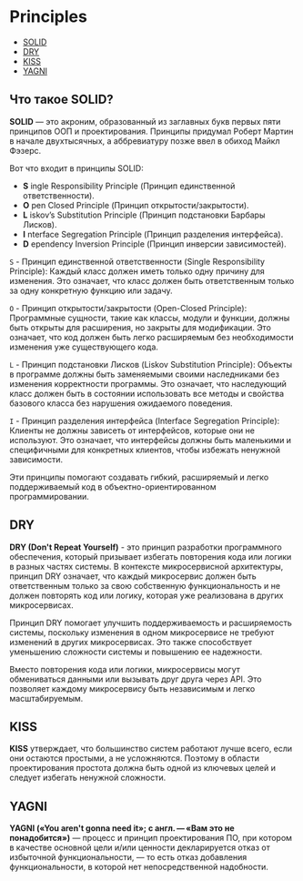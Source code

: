 # Principles
- [SOLID](#что-такое-solid)
- [DRY](#dry)
- [KISS](#kiss)
- [YAGNI](#yagni)


## Что такое __SOLID__?
__SOLID__ — это акроним, образованный из заглавных букв первых пяти принципов ООП и проектирования. Принципы придумал Роберт Мартин в начале двухтысячных, а аббревиатуру позже ввел в обиход Майкл Фэзерс.

Вот что входит в принципы SOLID:
+ __S__ ingle Responsibility Principle (Принцип единственной ответственности).
+ __O__ pen Closed Principle (Принцип открытости/закрытости).
+ __L__ iskov’s Substitution Principle (Принцип подстановки Барбары Лисков).
+ __I__ nterface Segregation Principle (Принцип разделения интерфейса).
+ __D__ ependency Inversion Principle (Принцип инверсии зависимостей).

`S` - Принцип единственной ответственности (Single Responsibility Principle): Каждый класс должен иметь только одну причину для изменения. Это означает, что класс должен быть ответственным только за одну конкретную функцию или задачу.

`O` - Принцип открытости/закрытости (Open-Closed Principle): Программные сущности, такие как классы, модули и функции, должны быть открыты для расширения, но закрыты для модификации. Это означает, что код должен быть легко расширяемым без необходимости изменения уже существующего кода.

`L` - Принцип подстановки Лисков (Liskov Substitution Principle): Объекты в программе должны быть заменяемыми своими наследниками без изменения корректности программы. Это означает, что наследующий класс должен быть в состоянии использовать все методы и свойства базового класса без нарушения ожидаемого поведения.

`I` - Принцип разделения интерфейса (Interface Segregation Principle): Клиенты не должны зависеть от интерфейсов, которые они не используют. Это означает, что интерфейсы должны быть маленькими и специфичными для конкретных клиентов, чтобы избежать ненужной зависимости.

Эти принципы помогают создавать гибкий, расширяемый и легко поддерживаемый код в объектно-ориентированном программировании.


## DRY
__DRY (Don't Repeat Yourself)__ - это принцип разработки программного обеспечения, который призывает избегать повторения кода или логики в разных частях системы. В контексте микросервисной архитектуры, принцип DRY означает, что каждый микросервис должен быть ответственным только за свою собственную функциональность и не должен повторять код или логику, которая уже реализована в других микросервисах.

Принцип DRY помогает улучшить поддерживаемость и расширяемость системы, поскольку изменения в одном микросервисе не требуют изменений в других микросервисах. Это также способствует уменьшению сложности системы и повышению ее надежности.

Вместо повторения кода или логики, микросервисы могут обмениваться данными или вызывать друг друга через API. Это позволяет каждому микросервису быть независимым и легко масштабируемым.


## KISS 
__KISS__ утверждает, что большинство систем работают лучше всего, если они остаются простыми, а не усложняются. Поэтому в области проектирования простота должна быть одной из ключевых целей и следует избегать ненужной сложности.


## YAGNI
__YAGNI («You aren't gonna need it»; с англ. — «Вам это не понадобится»)__ — процесс и принцип проектирования ПО, при котором в качестве основной цели и/или ценности декларируется отказ от избыточной функциональности, — то есть отказ добавления функциональности, в которой нет непосредственной надобности.